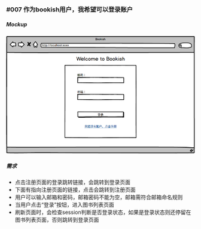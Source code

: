 ### #007 作为bookish用户，我希望可以登录账户

##### Mockup
![登录](images/Login.png "登录")

##### 需求
- 点击注册页面的登录跳转链接，会跳转到登录页面
- 下面有指向注册页面的链接，点击会跳转到注册页面
- 用户可以输入邮箱和密码，邮箱密码不能为空，邮箱需符合邮箱命名规则
- 当用户点击“登录”按钮，进入图书列表页面
- 刷新页面时，会检查session判断是否登录状态，如果是登录状态则还停留在图书列表页面，否则跳转到登录页面
